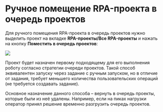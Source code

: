 # Ручное помещение RPA-проекта в очередь проектов

Для ручного помещения RPA-проекта в очередь проектов нужно выделить проект на вкладке **RPA-проекты/Все RPA-проекты** и нажать на кнопку **Поместить в очередь проектов**:

![](../../../orchestrator-new/resources/orchestrator-user/manual-prj-queue1.PNG)

Проект будет назначен первому подходящему для его выполнения роботу согласно стратегии очереди проектов. Такой способ эквивалентен запуску через задание с ручным запуском, но в отличие от задания, требует меньшего количества пользовательских операций (не требуется создавать задание).

Основное назначение данного способа – вернуть в очередь проекты, которые были из неё удалены. Например, если на пиках нагрузки оператор принял решение временно разгрузить очередь проектов.
